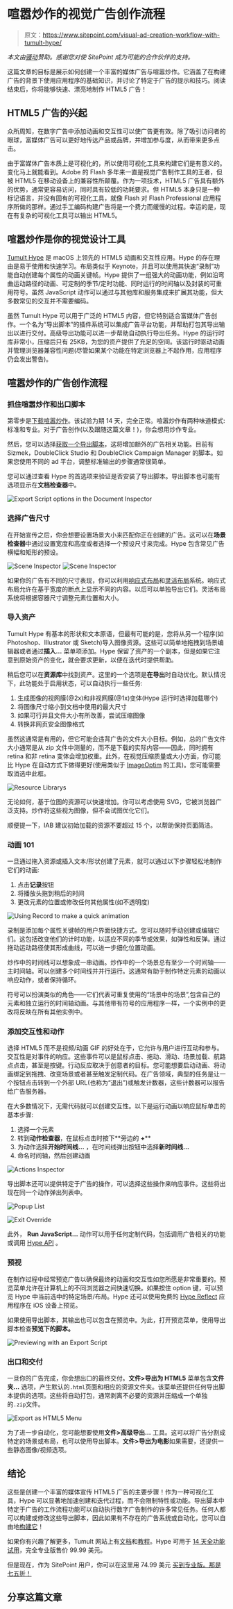 # 喧嚣炒作的视觉广告创作流程

> 原文：<https://www.sitepoint.com/visual-ad-creation-workflow-with-tumult-hype/>

*本文由[骚动](https://tumult.com/)赞助。感谢您对使 SitePoint 成为可能的合作伙伴的支持。*

这篇文章的目标是展示如何创建一个丰富的媒体广告与喧嚣炒作。它涵盖了在构建广告的背景下使用应用程序的基础知识，并讨论了特定于广告的提示和技巧。阅读结束后，你将能够快速、漂亮地制作 HTML5 广告！

## HTML5 广告的兴起

众所周知，在数字广告中添加动画和交互性可以使广告更有效。除了吸引访问者的眼球，富媒体广告可以更好地传达产品或品牌，并增加参与度，从而带来更多点击。

由于富媒体广告本质上是可视化的，所以使用可视化工具来构建它们是有意义的。变化马上就能看到。Adobe 的 Flash 多年来一直是视觉广告制作工具的王者，但被 HTML5 在移动设备上的兼容性所颠覆。作为一项技术，HTML5 广告具有额外的优势，通常更容易访问，同时具有较低的功耗要求。但 HTML5 本身只是一种标记语言，并没有固有的可视化工具，就像 Flash 对 Flash Professional 应用程序所做的那样。通过手工编码构建广告将是一个费力而缓慢的过程。幸运的是，现在有复杂的可视化工具可以输出 HTML5。

## 喧嚣炒作是你的视觉设计工具

[Tumult Hype](https://tumult.com/hype/) 是 macOS 上领先的 HTML5 动画和交互性应用。Hype 的存在理由是易于使用和快速学习。布局类似于 Keynote，并且可以使用其快速“录制”功能自动创建每个属性的动画关键帧。Hype 提供了一组强大的动画功能，例如沿弯曲运动路径的动画、可定制的季节/定时功能、同时运行的时间轴以及封装的可重用符号。虽然 JavaScript 动作可以通过与其他库和服务集成来扩展其功能，但大多数常见的交互并不需要编码。

虽然 Tumult Hype 可以用于广泛的 HTML5 内容，但它特别适合富媒体广告创作。一个名为“导出脚本”的插件系统可以集成广告平台功能，并帮助打包其导出输出以进行交付。高级导出功能可以进一步帮助自动执行导出任务。Hype 的运行时库非常小，压缩后只有 25KB，为您的资产提供了充足的空间。该运行时驱动动画并管理浏览器兼容性问题(尽管如果某个功能在特定浏览器上不起作用，应用程序仍会发出警告)。

## 喧嚣炒作的广告创作流程

### 抓住喧嚣炒作和出口脚本

第零步是[下载喧嚣炒作](https://tumult.com/hype/download/)。该试验为期 14 天，完全正常。喧嚣炒作有两种味道模式:标准和专业。对于广告创作(以及跟随这篇文章！)，你会想用炒作专业。

然后，您可以选择[获取一个导出脚本](https://tumult.com/hype/export-scripts/)，这将增加额外的广告相关功能。目前有 Sizmek，DoubleClick Studio 和 DoubleClick Campaign Manager 的脚本。如果您使用不同的 ad 平台，调整标准输出的步骤通常很简单。

您可以通过查看 Hype 的首选项来验证是否安装了导出脚本。导出脚本也可能有选项显示在**文档检查器**中。

![Export Script options in the Document Inspector](img/bff2d6b37c0625ed34a09155d91490bd.png)

### 选择广告尺寸

在开始宣传之后，你会想要设置场景大小来匹配你正在创建的广告。这可以在**场景检查器**中通过设置宽度和高度或者选择一个预设尺寸来完成。Hype 包含常见广告横幅和矩形的预设。

![Scene Inspector](img/c82e94ee36014e2f242a8f24d17759aa.png) ![Scene Inspector](img/9e1f7f0e8f3adb00e8ebf26b9709ee7d.png)

如果你的广告有不同的尺寸表现，你可以利用[响应式布局](https://tumult.com/hype/documentation/3.0/#responsive-layouts)和[灵活布局](https://tumult.com/hype/documentation/3.0/#flexible-layout)系统。响应式布局允许在基于宽度的断点上显示不同的内容。以后可以单独导出它们。灵活布局系统将根据容器尺寸调整元素位置和大小。

### 导入资产

Tumult Hype 有基本的形状和文本原语，但最有可能的是，您将从另一个程序(如 Photoshop、Illustrator 或 Sketch)导入图像资源。这些可以简单地拖拽到场景编辑器或者通过**插入…** 菜单项添加。Hype 保留了资产的一个副本，但是如果它注意到原始资产的变化，就会要求更新，以便在迭代时提供帮助。

稍后您可以在**资源库**中找到资产。这里的一个选项是**在导出**时自动优化。默认情况下，此功能处于启用状态，可以自动执行一些任务:

1.  生成图像的视网膜(@2x)和非视网膜(@1x)变体(Hype 运行时选择加载哪个)
2.  将图像尺寸缩小到文档中使用的最大尺寸
3.  如果可行并且文件大小有所改善，尝试压缩图像
4.  转换非网页安全图像格式

虽然这通常是有用的，但它可能会违背广告的文件大小目标。例如，总的广告文件大小通常是从 zip 文件中测量的，而不是下载的实际内容——因此，同时拥有 retina 和非 retina 变体会增加权重。此外，在视觉压缩质量或大小方面，你可能比 Hype 在自动方式下做得更好(使用类似于 [ImageOptim](https://imageoptim.com/mac) 的工具)。您可能需要取消选中此框。

![Resource Librarys](img/c68a2684b5784607f52b0108603849ba.png)

无论如何，基于位图的资源可以快速增加。你可以考虑使用 SVG，它被浏览器广泛支持。炒作将这些视为图像，但不会试图优化它们。

顺便提一下，IAB 建议初始加载的资源不要超过 15 个，以帮助保持页面简洁。

### 动画 101

一旦通过拖入资源或插入文本/形状创建了元素，就可以通过以下步骤轻松地制作它们的动画:

1.  点击**记录**按钮
2.  将播放头拖到稍后的时间
3.  更改元素的位置或修改任何其他属性(如不透明度)

![Using Record to make a quick animation](img/b342304177ea76315def6163d18b09ad.png)

录制是添加每个属性关键帧的用户界面快捷方式。您可以随时手动创建或编辑它们。这包括改变他们的计时功能，以适应不同的季节或效果，如弹性和反弹。通过拖动运动路径使其形成曲线，可以进一步细化位置动画。

炒作中的时间线可以想象成一串动画。炒作中的一个场景总有至少一个时间轴——主时间轴。可以创建多个时间线并并行运行。这通常有助于制作特定元素的动画以响应动作，或者保持循环。

符号可以扮演类似的角色——它们代表可重复使用的“场景中的场景”,包含自己的元素和独立运行的时间轴动画。与其他带有符号的应用程序一样，一个实例中的更改将反映在所有其他实例中。

### 添加交互性和动作

选择 HTML5 而不是视频/动画 GIF 的好处在于，它允许与用户进行互动和参与。交互性是对事件的响应。这些事件可以是鼠标点击、拖动、滑动、场景加载、航路点点击，甚至是按键。行动反应取决于创意者的目标。您可能想要启动动画、将动画绑定到拖拽、改变场景或者甚至触发定制代码。在广告领域，典型的任务是让一个按钮点击转到一个外部 URL(也称为“退出”)或触发计数器，这些计数器可以报告给广告服务器。

在大多数情况下，无需代码就可以创建交互性。以下是运行动画以响应鼠标单击的基本步骤:

1.  选择一个元素
2.  转到**动作检查器**，在鼠标点击时按下**旁边的 **+****
3.  为动作选择**开始时间线…** ，在时间线弹出按钮中选择**新时间线…**
4.  命名时间轴，然后创建动画

![Actions Inspector](img/ca0ebf5d0da12173996e5b844734a43b.png)

导出脚本还可以提供特定于广告的操作，可以选择这些操作来响应事件。这些将出现在同一个动作弹出列表中。

![Popup List](img/d17762793699b81fee289be18bd5361d.png)

![Exit Override](img/40fe5ed3150c43f3dc2dcb62671dd817.png)

此外， **Run JavaScript…** 动作可以用于任何定制代码，包括调用广告相关的功能或调用 [Hype API](http://tumult.com/hype/documentation/3.0/#api-functions) 。

### 预视

在制作过程中经常预览广告以确保最终的动画和交互性如您所愿是非常重要的。预览菜单允许在计算机上的不同浏览器之间快速切换。如果按住 option 键，可以预览 Hype 中当前选中的特定场景/布局。Hype 还可以使用免费的 [Hype Reflect](https://bit.ly/HypeReflectApp) 应用程序在 iOS 设备上预览。

如果使用导出脚本，其输出也可以包含在预览中。为此，打开预览菜单，使用导出脚本检查**预览下的脚本。**

![Previewing with an Export Script](img/21d2ca1841fc1a2766232997da4522ed.png)

### 出口和交付

一旦你的广告完成，你会想出口的最终交付。**文件>导出为 HTML5** 菜单包含**文件夹…** 选项，产生默认的`.html`页面和相应的资源文件夹。该菜单还提供任何导出脚本提供的选项。这些将自动打包，通常剥离不必要的资源并压缩成一个单独的`.zip`文件。

![Export as HTML5 Menu](img/64c4c71276e1068b60efbcd1b92009fb.png)

为了进一步自动化，您可能想要使用**文件>高级导出…** 工具。这可以将广告分割成特定的场景或布局，也可以使用导出脚本。**文件>导出为电影**如果需要，还提供一些静态图像/视频选项。

## 结论

这些是创建一个丰富的媒体宣传 HTML5 广告的主要步骤！作为一种可视化工具，Hype 可以显著地加速创建和迭代过程，而不会限制特性或功能。导出脚本中特定于广告的工作流程功能可以自动执行数字广告制作的许多常见任务。任何人都可以构建或修改这些导出脚本，因此如果有不存在的广告系统或自动化，您可以自由地[构建它](https://github.com/tumult/hype-export-scripts/blob/master/README.md)！

如果你有兴趣了解更多，Tumult 网站上有[文档](http://tumult.com/hype/documentation/)和[教程](http://tumult.com/hype/tutorials/)。Hype 可用于 [14 天全功能试用](http://tumult.com/hype/download/)，完全专业版售价 99.99 美元。

但是现在，作为 SitePoint 用户，你可以在这里用 74.99 美元 [买到专业版。那是七五折！](https://sites.fastspring.com/tumultco/instant/hype3-pro?coupon=SITEPOINTDEALPRO)

## 分享这篇文章